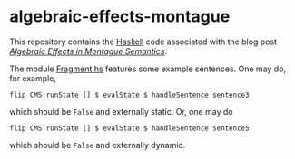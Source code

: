 # algebraic-effects-montague

This repository contains the [Haskell](https://www.haskell.org/) code associated with the blog post *[Algebraic Effects in Montague Semantics](https://juliangrove.github.io/blog/algebraic_effects_montague.html)*.

The module [Fragment.hs](https://github.com/juliangrove/algebraic-effects-montague/blob/master/src/Fragment.hs) features some example sentences. One may do, for example,

	flip CMS.runState [] $ evalState $ handleSentence sentence3
	
which should be `False` and externally static. Or, one may do

	flip CMS.runState [] $ evalState $ handleSentence sentence5
	
which should be `False` and externally dynamic.
